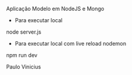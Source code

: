 Aplicação Modelo em NodeJS e Mongo

* Para executar local

node server.js

* Para executar local com live reload nodemon

npm run dev



Paulo Vinicius